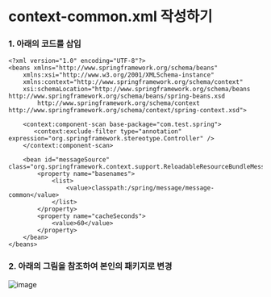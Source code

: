 # context-common.xml 작성하기
### 1. 아래의 코드를 삽입
```
<?xml version="1.0" encoding="UTF-8"?>
<beans xmlns="http://www.springframework.org/schema/beans"
	xmlns:xsi="http://www.w3.org/2001/XMLSchema-instance"
	xmlns:context="http://www.springframework.org/schema/context"
	xsi:schemaLocation="http://www.springframework.org/schema/beans http://www.springframework.org/schema/beans/spring-beans.xsd
		http://www.springframework.org/schema/context http://www.springframework.org/schema/context/spring-context.xsd">

    <context:component-scan base-package="com.test.spring">
       <context:exclude-filter type="annotation" expression="org.springframework.stereotype.Controller" />
    </context:component-scan>

	<bean id="messageSource" class="org.springframework.context.support.ReloadableResourceBundleMessageSource">
		<property name="basenames">
			<list>
				<value>classpath:/spring/message/message-common</value>
			</list>
		</property>
		<property name="cacheSeconds">
			<value>60</value>
		</property>
	</bean>
</beans>
```

### 2. 아래의 그림을 참조하여 본인의 패키지로 변경
![image](https://user-images.githubusercontent.com/42727909/49121055-71336080-f2f2-11e8-8d6b-ad8c60d0a324.png)
